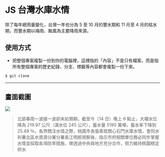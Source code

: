 # JS 台灣水庫水情

除了每年總雨量變化，台灣一年也分為 5 至 10 月的豐水期和 11 月至 4 月的枯水期，而豐水期以梅雨、颱風為主要降雨來源。

## 使用方式
- 把整個專案複製一份到你的電腦裡，這裡指的「內容」不是只有檔案，而是指所有整個專案的歷史紀錄、分支、標籤等內容都會複製一份下來。
```sh
$ git clone
```

----

## 畫面截圖
![](https://i.imgur.com/K1Ew1FW.png)
> 北部春雨一波接一波卻未如預期，截至今（14 日）晚上 6 點止，大壩水位降為 219.97 公尺（滿水位 245 公尺），蓄水量 5190 萬噸，蓄水率下降到 25.49 ％，各界關注水情之際，桃園市長張善政關心石門水庫水情，會同水利署北區水資源分署分署長江明郎視察後，指示市府相關單位務必同步掌握水情並採取各項防旱措施，俾透過中央與地方充分合作，努力維持桃園穩定供水
